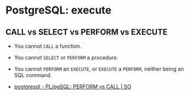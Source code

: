 # PostgreSQL: execute

## CALL vs SELECT vs PERFORM vs EXECUTE

- You cannot `CALL` a function.
- You cannot `SELECT` or `PERFORM` a procedure.
- You cannot `PERFORM` an `EXECUTE`, or `EXECUTE` a `PERFORM`, neither being an SQL command.

- [postgresql - PL/pgSQL: PERFORM vs CALL | SO](https://stackoverflow.com/questions/67709708/pl-pgsql-perform-vs-call/67711519#67711519)
